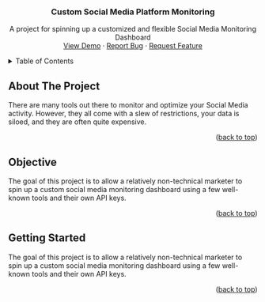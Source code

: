 <div align="center">
  <h3 align="center">Custom Social Media Platform Monitoring</h3>
  <p align="center">
    A project for spinning up a customized and flexible Social Media Monitoring Dashboard
    <br />
    <a href="" target="_blank">View Demo</a>
    ·
    <a href="https://github.com/afraine-braintrust/platform-monitoring/issues">Report Bug</a>
    ·
    <a href="https://github.com/afraine-braintrust/platform-monitoring/issues">Request Feature</a>
  </p>
</div>

<!-- TABLE OF CONTENTS -->
<details>
  <summary>Table of Contents</summary>
  <ol>
    <li>
      <a href="#about-the-project">About The Project</a>
      <ul>
        <li><a href="#built-with">Objective</a></li>
      </ul>
    </li>
    <li>
      <a href="#getting-started">Getting Started</a>
      <ul>
        <li><a href="#prerequisites">Prerequisites</a></li>
        <li><a href="#installation">Installation</a></li>
      </ul>
    </li>
    <li><a href="#usage">Usage</a></li>
    <li><a href="#roadmap">Roadmap</a></li>
    <li><a href="#contributing">Contributing</a></li>
    <li><a href="#license">License</a></li>
    <li><a href="#contact">Contact</a></li>
  </ol>
</details>



<!-- ABOUT THE PROJECT -->
## About The Project

There are many tools out there to monitor and optimize your Social Media activity. However, they all come with a slew of restrictions, your data is siloed, and they are often quite expensive.

<p align="right">(<a href="#top">back to top</a>)</p>

<!-- Objective -->
## Objective

The goal of this project is to allow a relatively non-technical marketer to spin up a custom social media monitoring dashboard using a few well-known tools and their own API keys.

<p align="right">(<a href="#top">back to top</a>)</p>

<!-- Getting Started -->
## Getting Started

The goal of this project is to allow a relatively non-technical marketer to spin up a custom social media monitoring dashboard using a few well-known tools and their own API keys.

<p align="right">(<a href="#top">back to top</a>)</p>
